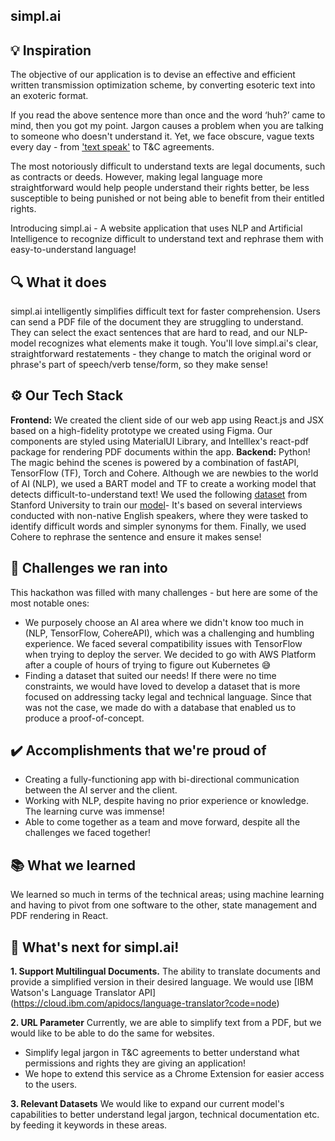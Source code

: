## simpl.ai

## 💡 Inspiration
The objective of our application is to devise an effective and efficient written transmission optimization scheme, by converting esoteric text into an exoteric format.

If you read the above sentence more than once and the word ‘huh?’ came to mind, then you got my point. Jargon causes a problem when you are talking to someone who doesn't understand it. Yet, we face obscure, vague texts every day - from ['text speak'](https://www.goodnewsnetwork.org/dad-admits-hilarious-texting-blunder-on-the-moth/) to T&C agreements. 

The most notoriously difficult to understand texts are legal documents, such as contracts or deeds. However, making legal language more straightforward would help people understand their rights better, be less susceptible to being punished or not being able to benefit from their entitled rights.

Introducing simpl.ai - A website application that uses NLP and Artificial Intelligence to recognize difficult to understand text and rephrase them with easy-to-understand language!

## 🔍 What it does
simpl.ai intelligently simplifies difficult text for faster comprehension. Users can send a PDF file of the document they are struggling to understand. They can select the exact sentences that are hard to read, and our NLP-model recognizes what elements make it tough. You'll love simpl.ai's clear, straightforward restatements - they change to match the original word or phrase's part of speech/verb tense/form, so they make sense! 

## ⚙️ Our Tech Stack
**Frontend:** We created the client side of our web app using React.js and JSX based on a high-fidelity prototype we created using Figma. Our components are styled using MaterialUI Library, and Intelllex's react-pdf package for rendering PDF documents within the app.
**Backend:** Python! The magic behind the scenes is powered by a combination of fastAPI, TensorFlow (TF), Torch and Cohere. Although we are newbies to the world of AI (NLP), we used a BART model and TF to create a working model that detects difficult-to-understand text! We used the following [dataset](https://www.inf.uni-hamburg.de/en/inst/ab/lt/resources/data/complex-word-identification-dataset/cwishareddataset.zip) from Stanford University to train our [model](http://nlp.stanford.edu/data/glove.6B.zip)- It's based on several interviews conducted with non-native English speakers, where they were tasked to identify difficult words and simpler synonyms for them. Finally, we used Cohere to rephrase the sentence and ensure it makes sense!

## 🚧 Challenges we ran into
This hackathon was filled with many challenges - but here are some of the most notable ones:
- We purposely choose an AI area where we didn't know too much in (NLP, TensorFlow, CohereAPI), which was a challenging and humbling experience. We faced several compatibility issues with TensorFlow when trying to deploy the server. We decided to go with AWS Platform after a couple of hours of trying to figure out Kubernetes 😅
- Finding a dataset that suited our needs! If there were no time constraints, we would have loved to develop a dataset that is more focused on addressing tacky legal and technical language. Since that was not the case, we made do with a database that enabled us to produce a proof-of-concept.

## ✔️ Accomplishments that we're proud of
- Creating a fully-functioning app with bi-directional communication between the AI server and the client.
- Working with NLP, despite having no prior experience or knowledge. The learning curve was immense!
- Able to come together as a team and move forward, despite all the challenges we faced together!

## 📚 What we learned
We learned so much in terms of the technical areas; using machine learning and having to pivot from one software to the other, state management and PDF rendering in React.

## 🔭 What's next for simpl.ai!
**1. Support Multilingual Documents.** The ability to translate documents and provide a simplified version in their desired language. We would use [IBM Watson's Language Translator API] (https://cloud.ibm.com/apidocs/language-translator?code=node)

**2. URL Parameter** Currently, we are able to simplify text from a PDF, but we would like to be able to do the same for websites. 
- Simplify legal jargon in T&C agreements to better understand what permissions and rights they are giving an application!
- We hope to extend this service as a Chrome Extension for easier access to the users. 

**3. Relevant Datasets** We would like to expand our current model's capabilities to better understand legal jargon, technical documentation etc. by feeding it keywords in these areas.
